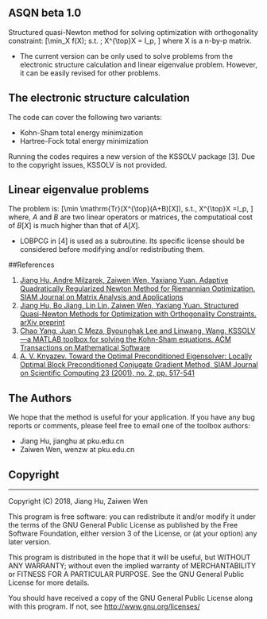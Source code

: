 ## ASQN beta 1.0
Structured quasi-Newton method for solving optimization with orthogonality constraint:
\[\min_X f(X)\;  s.t. \; X^{\top}X = I_p, \]
where X is a n-by-p matrix. 

- The current version can be only used to solve problems from the electronic structure calculation and linear eigenvalue problem. However, it can be easily revised for other problems.


## The electronic structure calculation
The code can cover the following two variants:  
  * Kohn-Sham total energy minimization 
  * Hartree-Fock total energy minimization
  
 Running the codes requires a new version of the KSSOLV package [3]. Due to the copyright issues, KSSOLV is not provided.

## Linear eigenvalue problems
 The problem is:
 \[\min \mathrm{Tr}(X^{\top}(A+B)[X]), s.t., X^{\top}X =I_p, \]
 where, $A$ and $B$ are two linear operators or matrices, the computatioal cost of $B[X]$ is much higher than that of $A[X]$.
  * LOBPCG in [4] is used as a subroutine. Its specific license should be considered before modifying and/or redistributing them. 

##References

1. [Jiang Hu, Andre Milzarek, Zaiwen Wen, Yaxiang Yuan. Adaptive Quadratically Regularized Newton Method for Riemannian Optimization. SIAM Journal on Matrix Analysis and Applications](https://epubs.siam.org/doi/10.1137/17M1142478)
2. [Jiang Hu, Bo Jiang, Lin Lin, Zaiwen Wen, Yaxiang Yuan. Structured Quasi-Newton Methods for Optimization with Orthogonality Constraints. arXiv preprint](https://arxiv.org/abs/1809.00452)
3. [Chao Yang, Juan C Meza, Byounghak Lee and Linwang, Wang. KSSOLV—a MATLAB toolbox for solving the Kohn-Sham equations. ACM Transactions on Mathematical Software](https://dl.acm.org/citation.cfm?id=1499099)
4. [A. V. Knyazev. Toward the Optimal Preconditioned Eigensolver: Locally Optimal Block Preconditioned Conjugate Gradient Method, SIAM Journal on Scientific Computing 23 (2001), no. 2, pp. 517-541](http://dx.doi.org/10.1137/S1064827500366124 )

## The Authors
 We hope that the method is useful for your application.  If you have any bug reports or comments, please feel free to email one of the toolbox authors:

 * Jiang Hu, jianghu at pku.edu.cn
 * Zaiwen Wen, wenzw at pku.edu.cn



## Copyright
-------------------------------------------------------------------------
   Copyright (C) 2018, Jiang Hu, Zaiwen Wen

   This program is free software: you can redistribute it and/or modify
   it under the terms of the GNU General Public License as published by
   the Free Software Foundation, either version 3 of the License, or
   (at your option) any later version.

   This program is distributed in the hope that it will be useful,
   but WITHOUT ANY WARRANTY; without  even the implied warranty of
   MERCHANTABILITY or FITNESS FOR A PARTICULAR PURPOSE.  See the
   GNU General Public License for more details.

   You should have received a copy of the GNU General Public License
   along with this program.  If not, see <http://www.gnu.org/licenses/>
